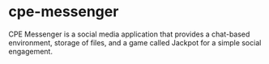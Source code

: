 # cpe-messenger
CPE Messenger is a social media application that provides a chat-based environment, storage of files, and a game called Jackpot for a simple social engagement.
